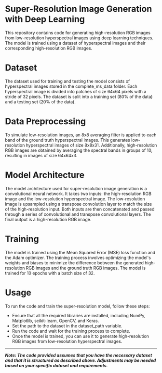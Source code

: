 # Super-Resolution Image Generation with Deep Learning
This repository contains code for generating high-resolution RGB images from low-resolution hyperspectral images using deep learning techniques. The model is trained using a dataset of hyperspectral images and their corresponding high-resolution RGB images.

# Dataset
The dataset used for training and testing the model consists of hyperspectral images stored in the complete_ms_data folder. Each hyperspectral image is divided into patches of size 64x64 pixels with a stride of 32 pixels. The dataset is split into a training set (80% of the data) and a testing set (20% of the data).

# Data Preprocessing
To simulate low-resolution images, an 8x8 averaging filter is applied to each band of the ground truth hyperspectral images. This generates low-resolution hyperspectral images of size 8x8x31. Additionally, high-resolution RGB images are obtained by averaging the spectral bands in groups of 10, resulting in images of size 64x64x3.

# Model Architecture
The model architecture used for super-resolution image generation is a convolutional neural network. It takes two inputs: the high-resolution RGB image and the low-resolution hyperspectral image. The low-resolution image is upsampled using a transpose convolution layer to match the size of the high-resolution input. Both inputs are then concatenated and passed through a series of convolutional and transpose convolutional layers. The final output is a high-resolution RGB image.

# Training
The model is trained using the Mean Squared Error (MSE) loss function and the Adam optimizer. The training process involves optimizing the model's weights and biases to minimize the difference between the generated high-resolution RGB images and the ground truth RGB images. The model is trained for 10 epochs with a batch size of 32.

# Usage
To run the code and train the super-resolution model, follow these steps:

* Ensure that all the required libraries are installed, including NumPy, Matplotlib, scikit-learn, OpenCV, and Keras.
* Set the path to the dataset in the dataset_path variable.
* Run the code and wait for the training process to complete.
* Once the model is trained, you can use it to generate high-resolution RGB images from low-resolution hyperspectral images.
* * *
***Note: The code provided assumes that you have the necessary dataset and that it is structured as described above. Adjustments may be needed based on your specific dataset and requirements.***
